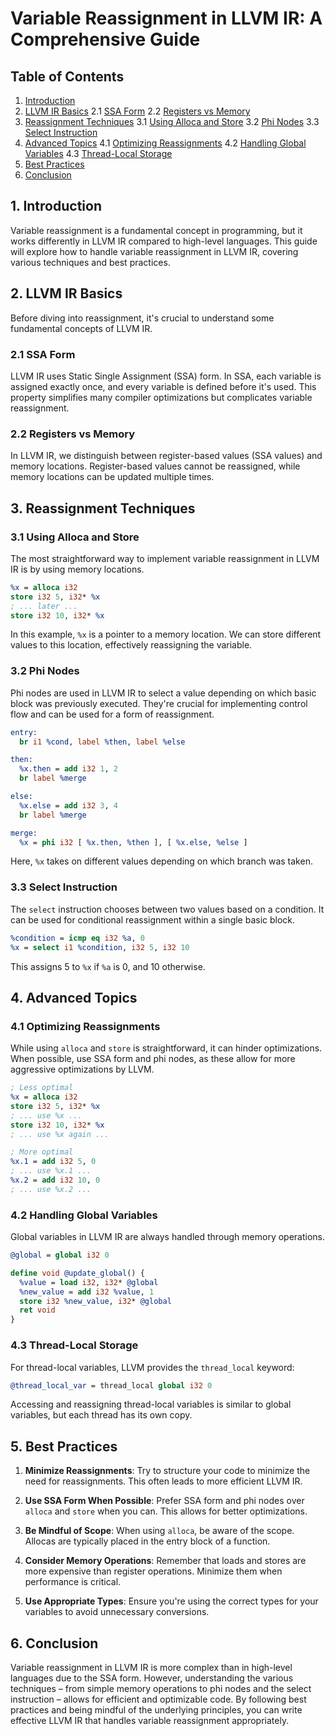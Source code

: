 # Variable Reassignment in LLVM IR: A Comprehensive Guide

## Table of Contents
1. [Introduction](#introduction)
2. [LLVM IR Basics](#llvm-ir-basics)
   2.1 [SSA Form](#ssa-form)
   2.2 [Registers vs Memory](#registers-vs-memory)
3. [Reassignment Techniques](#reassignment-techniques)
   3.1 [Using Alloca and Store](#using-alloca-and-store)
   3.2 [Phi Nodes](#phi-nodes)
   3.3 [Select Instruction](#select-instruction)
4. [Advanced Topics](#advanced-topics)
   4.1 [Optimizing Reassignments](#optimizing-reassignments)
   4.2 [Handling Global Variables](#handling-global-variables)
   4.3 [Thread-Local Storage](#thread-local-storage)
5. [Best Practices](#best-practices)
6. [Conclusion](#conclusion)

## 1. Introduction <a name="introduction"></a>

Variable reassignment is a fundamental concept in programming, but it works differently in LLVM IR compared to high-level languages. This guide will explore how to handle variable reassignment in LLVM IR, covering various techniques and best practices.

## 2. LLVM IR Basics <a name="llvm-ir-basics"></a>

Before diving into reassignment, it's crucial to understand some fundamental concepts of LLVM IR.

### 2.1 SSA Form <a name="ssa-form"></a>

LLVM IR uses Static Single Assignment (SSA) form. In SSA, each variable is assigned exactly once, and every variable is defined before it's used. This property simplifies many compiler optimizations but complicates variable reassignment.

### 2.2 Registers vs Memory <a name="registers-vs-memory"></a>

In LLVM IR, we distinguish between register-based values (SSA values) and memory locations. Register-based values cannot be reassigned, while memory locations can be updated multiple times.

## 3. Reassignment Techniques <a name="reassignment-techniques"></a>

### 3.1 Using Alloca and Store <a name="using-alloca-and-store"></a>

The most straightforward way to implement variable reassignment in LLVM IR is by using memory locations.

```llvm
%x = alloca i32
store i32 5, i32* %x
; ... later ...
store i32 10, i32* %x
```

In this example, `%x` is a pointer to a memory location. We can store different values to this location, effectively reassigning the variable.

### 3.2 Phi Nodes <a name="phi-nodes"></a>

Phi nodes are used in LLVM IR to select a value depending on which basic block was previously executed. They're crucial for implementing control flow and can be used for a form of reassignment.

```llvm
entry:
  br i1 %cond, label %then, label %else

then:
  %x.then = add i32 1, 2
  br label %merge

else:
  %x.else = add i32 3, 4
  br label %merge

merge:
  %x = phi i32 [ %x.then, %then ], [ %x.else, %else ]
```

Here, `%x` takes on different values depending on which branch was taken.

### 3.3 Select Instruction <a name="select-instruction"></a>

The `select` instruction chooses between two values based on a condition. It can be used for conditional reassignment within a single basic block.

```llvm
%condition = icmp eq i32 %a, 0
%x = select i1 %condition, i32 5, i32 10
```

This assigns 5 to `%x` if `%a` is 0, and 10 otherwise.

## 4. Advanced Topics <a name="advanced-topics"></a>

### 4.1 Optimizing Reassignments <a name="optimizing-reassignments"></a>

While using `alloca` and `store` is straightforward, it can hinder optimizations. When possible, use SSA form and phi nodes, as these allow for more aggressive optimizations by LLVM.

```llvm
; Less optimal
%x = alloca i32
store i32 5, i32* %x
; ... use %x ...
store i32 10, i32* %x
; ... use %x again ...

; More optimal
%x.1 = add i32 5, 0
; ... use %x.1 ...
%x.2 = add i32 10, 0
; ... use %x.2 ...
```

### 4.2 Handling Global Variables <a name="handling-global-variables"></a>

Global variables in LLVM IR are always handled through memory operations.

```llvm
@global = global i32 0

define void @update_global() {
  %value = load i32, i32* @global
  %new_value = add i32 %value, 1
  store i32 %new_value, i32* @global
  ret void
}
```

### 4.3 Thread-Local Storage <a name="thread-local-storage"></a>

For thread-local variables, LLVM provides the `thread_local` keyword:

```llvm
@thread_local_var = thread_local global i32 0
```

Accessing and reassigning thread-local variables is similar to global variables, but each thread has its own copy.

## 5. Best Practices <a name="best-practices"></a>

1. **Minimize Reassignments**: Try to structure your code to minimize the need for reassignments. This often leads to more efficient LLVM IR.

2. **Use SSA Form When Possible**: Prefer SSA form and phi nodes over `alloca` and `store` when you can. This allows for better optimizations.

3. **Be Mindful of Scope**: When using `alloca`, be aware of the scope. Allocas are typically placed in the entry block of a function.

4. **Consider Memory Operations**: Remember that loads and stores are more expensive than register operations. Minimize them when performance is critical.

5. **Use Appropriate Types**: Ensure you're using the correct types for your variables to avoid unnecessary conversions.

## 6. Conclusion <a name="conclusion"></a>

Variable reassignment in LLVM IR is more complex than in high-level languages due to the SSA form. However, understanding the various techniques – from simple memory operations to phi nodes and the select instruction – allows for efficient and optimizable code. By following best practices and being mindful of the underlying principles, you can write effective LLVM IR that handles variable reassignment appropriately.